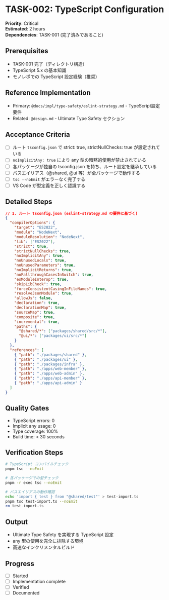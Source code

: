 # TASK-002: TypeScript Configuration

**Priority**: Critical  
**Estimated**: 2 hours  
**Dependencies**: TASK-001 (完了済みであること)

## Prerequisites

- TASK-001 完了（ディレクトリ構造）
- TypeScript 5.x の基本知識
- モノレポでの TypeScript 設定経験（推奨）

## Reference Implementation

- Primary: `@docs/impl/type-safety/eslint-strategy.md` - TypeScript設定要件
- Related: `@design.md` - Ultimate Type Safety セクション

## Acceptance Criteria

- [ ] ルート `tsconfig.json` で strict: true, strictNullChecks: true が設定されている
- [ ] `noImplicitAny: true` により any 型の暗黙的使用が禁止されている
- [ ] 各パッケージが独自の tsconfig.json を持ち、ルート設定を継承している
- [ ] パスエイリアス（@shared, @ui 等）が全パッケージで動作する
- [ ] `tsc --noEmit` がエラーなく完了する
- [ ] VS Code が型定義を正しく認識する

## Detailed Steps

```json
// 1. ルート tsconfig.json (eslint-strategy.md の要件に基づく)
{
  "compilerOptions": {
    "target": "ES2022",
    "module": "NodeNext",
    "moduleResolution": "NodeNext",
    "lib": ["ES2022"],
    "strict": true,
    "strictNullChecks": true,
    "noImplicitAny": true,
    "noUnusedLocals": true,
    "noUnusedParameters": true,
    "noImplicitReturns": true,
    "noFallthroughCasesInSwitch": true,
    "esModuleInterop": true,
    "skipLibCheck": true,
    "forceConsistentCasingInFileNames": true,
    "resolveJsonModule": true,
    "allowJs": false,
    "declaration": true,
    "declarationMap": true,
    "sourceMap": true,
    "composite": true,
    "incremental": true,
    "paths": {
      "@shared/*": ["packages/shared/src/*"],
      "@ui/*": ["packages/ui/src/*"]
    }
  },
  "references": [
    { "path": "./packages/shared" },
    { "path": "./packages/ui" },
    { "path": "./packages/infra" },
    { "path": "./apps/web-member" },
    { "path": "./apps/web-admin" },
    { "path": "./apps/api-member" },
    { "path": "./apps/api-admin" }
  ]
}
```

## Quality Gates

- TypeScript errors: 0
- Implicit any usage: 0
- Type coverage: 100%
- Build time: < 30 seconds

## Verification Steps

```bash
# TypeScript コンパイルチェック
pnpm tsc --noEmit

# 各パッケージでの型チェック
pnpm -r exec tsc --noEmit

# パスエイリアスの動作確認
echo 'import { test } from "@shared/test"' > test-import.ts
pnpm tsc test-import.ts --noEmit
rm test-import.ts
```

## Output

- Ultimate Type Safety を実現する TypeScript 設定
- any 型の使用を完全に排除する環境
- 高速なインクリメンタルビルド

## Progress

- [ ] Started
- [ ] Implementation complete
- [ ] Verified
- [ ] Documented
